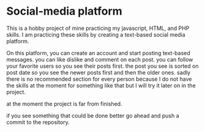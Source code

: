 # Social-media platform
This is a hobby project of mine practicing my javascript, HTML, and PHP skills.
I am practicing these skills by creating a text-based social media platform.

On this platform, you can create an account and start posting text-based messages. 
you can like dislike and comment on each post. 
you can follow your favorite users so you see their posts first.
the post you see is sorted on post date so you see the newer posts first and then the older ones. sadly there is no recommended section for every person because I do not have the skills at the moment for something like that but I will try it later on in the project.

at the moment the project is far from finished.

if you see something that could be done better go ahead and push a commit to the repository.
